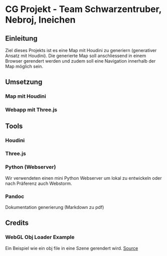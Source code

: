 # CG Projekt - Team Schwarzentruber, Nebroj, Ineichen

## Einleitung
Ziel dieses Projekts ist es eine Map mit Houdini zu generiern (generativer Ansatz mit Houdini). Die generierte Map soll anschliessend
in einem Browser gerendert werden und zudem soll eine Navigation innerhalb der Map möglich sein.

## Umsetzung
### Map mit Houdini

### Webapp mit Three.js

## Tools
### Houdini

### Three.js

### Python (Webserver)
Wir verwendeten einen mini Python Webserver um lokal zu entwickeln oder nach Präferenz auch Webstorm.

### Pandoc
Dokumentation generierung (Markdown zu pdf)

## Credits
### WebGL Obj Loader Example
Ein Beispiel wie ein obj file in eine Szene gerendert wird.
[Source](https://github.com/mrdoob/three.js/blob/master/examples/webgl_loader_obj.html)